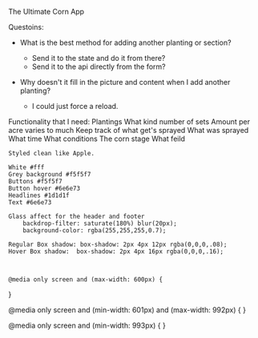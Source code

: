 The Ultimate Corn App



Questoins: 

 - What is the best method for adding another planting or section?
    - Send it to the state and do it from there?
    - Send it to the api directly from the form?

- Why doesn't it fill in the picture and content when I add another planting?
    - I could just force a reload. 
    















Functionality that I need:
    Plantings
        What kind
        number of sets
        Amount per acre varies to much
    Keep track of what get's sprayed
        What was sprayed
        What time
        What conditions
        The corn stage
        What feild 


    Styled clean like Apple. 

    White #fff
    Grey background #f5f5f7
    Buttons #f5f5f7
    Button hover #6e6e73
    Headlines #1d1d1f
    Text #6e6e73

    Glass affect for the header and footer
        backdrop-filter: saturate(180%) blur(20px);
        background-color: rgba(255,255,255,0.7);

    Regular Box shadow: box-shadow: 2px 4px 12px rgba(0,0,0,.08);
    Hover Box shadow:  box-shadow: 2px 4px 16px rgba(0,0,0,.16);



    @media only screen and (max-width: 600px) {
}

@media only screen and (min-width: 601px) and (max-width: 992px) {
}

@media only screen and (min-width: 993px) {
}